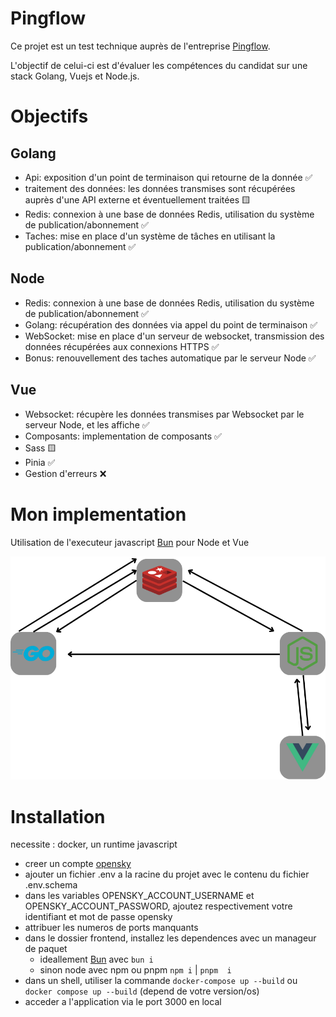 # Pingflow

Ce projet est un test technique auprès de l'entreprise [Pingflow](https://www.pingflow.com/).

L'objectif de celui-ci est d'évaluer les compétences du candidat sur une stack Golang, Vuejs et Node.js.

# Objectifs

## Golang
- Api: exposition d'un point de terminaison qui retourne de la donnée ✅
- traitement des données: les données transmises sont récupérées auprès d'une API externe et éventuellement traitées 🟨
- Redis: connexion à une base de données Redis, utilisation du système de publication/abonnement ✅
- Taches: mise en place d'un système de tâches en utilisant la publication/abonnement ✅

## Node
- Redis: connexion à une base de données Redis, utilisation du système de publication/abonnement ✅
- Golang: récupération des données via appel du point de terminaison ✅
- WebSocket: mise en place d'un serveur de websocket, transmission des données récupérées aux connexions HTTPS ✅
- Bonus: renouvellement des taches automatique par le serveur Node ✅

## Vue
- Websocket: récupère les données transmises par Websocket par le serveur Node, et les affiche ✅
- Composants: implementation de composants ✅
- Sass 🟨
- Pinia ✅
- Gestion d'erreurs ❌

# Mon implementation

Utilisation de l'executeur javascript [Bun](https://bun.sh/) pour Node et Vue

![graph](./graph.png)
# Installation
necessite : docker, un runtime javascript

- creer un compte [opensky](https://opensky-network.org/login?view=registration)
- ajouter un fichier .env a la racine du projet avec le contenu du fichier .env.schema
- dans les variables OPENSKY_ACCOUNT_USERNAME et OPENSKY_ACCOUNT_PASSWORD, ajoutez respectivement votre identifiant et mot de passe opensky
- attribuer les numeros de ports manquants
- dans le dossier frontend, installez les dependences avec un manageur de paquet 
  - ideallement [Bun](https://bun.sh/) avec `bun i`
  - sinon node avec npm ou pnpm `npm i` | `pnpm  i`
- dans un shell, utiliser la commande `docker-compose up --build` ou `docker compose up --build` (depend de votre version/os)
- acceder a l'application via le port 3000 en local
